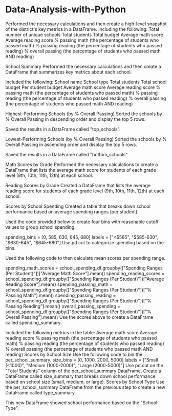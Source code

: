 # Data-Analysis-with-Python
Performed the necessary calculations and then create a high-level snapshot of the district's key metrics in a DataFrame.
Including the following:
Total number of unique schools
Total students
Total budget
Average math score
Average reading score
% passing math (the percentage of students who passed math)
% passing reading (the percentage of students who passed reading)
% overall passing (the percentage of students who passed math AND reading)

School Summary
Performed the necessary calculations and then create a DataFrame that summarizes key metrics about each school.

Included the following:
School name
School type
Total students
Total school budget
Per student budget
Average math score
Average reading score
% passing math (the percentage of students who passed math)
% passing reading (the percentage of students who passed reading)
% overall passing (the percentage of students who passed math AND reading)

Highest-Performing Schools (by % Overall Passing)
Sorted the schools by % Overall Passing in descending order and display the top 5 rows.

Saved the results in a DataFrame called "top_schools".

Lowest-Performing Schools (by % Overall Passing)
Sorted the schools by % Overall Passing in ascending order and display the top 5 rows.

Saved the results in a DataFrame called "bottom_schools".

Math Scores by Grade
Performed the necessary calculations to create a DataFrame that lists the average math score for students of each grade level (9th, 10th, 11th, 12th) at each school.

Reading Scores by Grade
Created a DataFrame that lists the average reading score for students of each grade level (9th, 10th, 11th, 12th) at each school.

Scores by School Spending
Created a table that breaks down school performance based on average spending ranges (per student).

Used the code provided below to create four bins with reasonable cutoff values to group school spending.

spending_bins = [0, 585, 630, 645, 680]
labels = ["<$585", "$585-630", "$630-645", "$645-680"]
Use pd.cut to categorize spending based on the bins.

Used the following code to then calculate mean scores per spending range.

spending_math_scores = school_spending_df.groupby(["Spending Ranges (Per Student)"])["Average Math Score"].mean()
spending_reading_scores = school_spending_df.groupby(["Spending Ranges (Per Student)"])["Average Reading Score"].mean()
spending_passing_math = school_spending_df.groupby(["Spending Ranges (Per Student)"])["% Passing Math"].mean()
spending_passing_reading = school_spending_df.groupby(["Spending Ranges (Per Student)"])["% Passing Reading"].mean()
overall_passing_spending = school_spending_df.groupby(["Spending Ranges (Per Student)"])["% Overall Passing"].mean()
Use the scores above to create a DataFrame called spending_summary.

Included the following metrics in the table:
Average math score
Average reading score
% passing math (the percentage of students who passed math)
% passing reading (the percentage of students who passed reading)
% overall passing (the percentage of students who passed math AND reading)
Scores by School Size
Use the following code to bin the per_school_summary.
size_bins = [0, 1000, 2000, 5000]
labels = ["Small (<1000)", "Medium (1000-2000)", "Large (2000-5000)"]
Use pd.cut on the "Total Students" column of the per_school_summary DataFrame.
Create a DataFrame called size_summary that breaks down school performance based on school size (small, medium, or large).
Scores by School Type
Use the per_school_summary DataFrame from the previous step to create a new DataFrame called type_summary.

This new DataFrame showed school performance based on the "School Type".
